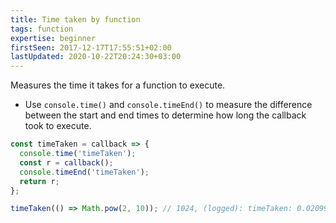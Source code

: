 ```yaml
---
title: Time taken by function
tags: function
expertise: beginner
firstSeen: 2017-12-17T17:55:51+02:00
lastUpdated: 2020-10-22T20:24:30+03:00
---
```


Measures the time it takes for a function to execute.

- Use `console.time()` and `console.timeEnd()` to measure the difference between the start and end times to determine how long the callback took to execute.

```js
const timeTaken = callback => {
  console.time('timeTaken');
  const r = callback();
  console.timeEnd('timeTaken');
  return r;
};
```

```js
timeTaken(() => Math.pow(2, 10)); // 1024, (logged): timeTaken: 0.02099609375ms
```
